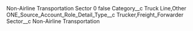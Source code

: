 <?xml version="1.0" encoding="UTF-8"?>
<CustomMetadata xmlns="http://soap.sforce.com/2006/04/metadata" xmlns:xsi="http://www.w3.org/2001/XMLSchema-instance" xmlns:xsd="http://www.w3.org/2001/XMLSchema">
    <label>Non-Airline Transportation Sector 0</label>
    <protected>false</protected>
    <values>
        <field>Category__c</field>
        <value xsi:type="xsd:string">Truck Line,Other</value>
    </values>
    <values>
        <field>ONE_Source_Account_Role_Detail_Type__c</field>
        <value xsi:type="xsd:string">Trucker,Freight_Forwarder</value>
    </values>
    <values>
        <field>Sector__c</field>
        <value xsi:type="xsd:string">Non-Airline Transportation</value>
    </values>
</CustomMetadata>
